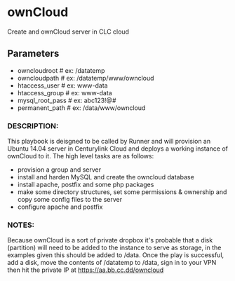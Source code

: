 # ownCloud
Create and ownCloud server in CLC cloud

## Parameters
* owncloudroot # ex: /datatemp  
* owncloudpath # ex: /datatemp/www/owncloud
* htaccess_user # ex: www-data
* htaccess_group # ex: www-data
* mysql_root_pass # ex: abc123!@#
* permanent_path # ex: /data/www/owncloud

### DESCRIPTION:
This playbook is deisgned to be called by Runner and will provision an Ubuntu 14.04 server in Centurylink Cloud and deploys a working instance of ownCloud to it.
The high level tasks are as follows:
* provision a group and server
* install and harden MySQL and create the owncloud database
* install apache, postfix and some php packages
* make some directory structures, set some permissions & ownership and copy some config files to the server
* configure apache and postfix

### NOTES:
Because ownCloud is a sort of private dropbox it's probable that a disk (partition) will need to be added to the instance to serve as storage, in the examples given this should be added to /data.
Once the play is successful, add a disk, move the contents of /datatemp to /data, sign in to your VPN then hit the private IP at https://aa.bb.cc.dd/owncloud
